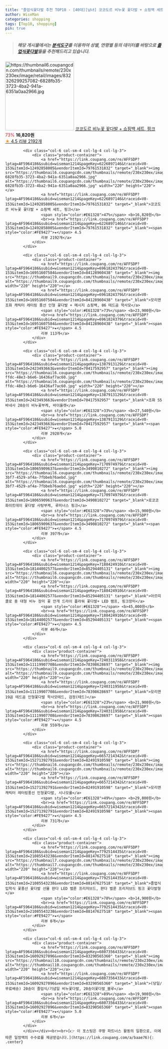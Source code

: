 ```yaml
---
title: "졸업식꽃다발 추천 TOP10 - [40대][남녀] 코코도르 비누꽃 꽃다발 + 쇼핑백 세트, 핑크"
author: WiseMan
categories: shopping
tags: [Top10, shopping]
pin: true
---
```


> ##### 해당 게시물에서는 [**분석도구**](https://itemscout.io/)를 이용하여 **성별**, **연령별** 등의 데이터를 바탕으로 [**졸업식꽃다발**](https://link.coupang.com/a/baae76)들을 추천해드리고 있습니다.
<div class="container"><div class="row">
            <div class="col-6 col-sm-4 col-lg-4 col-lg-3">
                <div class="product-container">
                    <a href="https://link.coupang.com/re/AFFSDP?lptag=AF5964186&subid=wiseman1214&pageKey=6226897146&traceid=V0-153&itemId=12492858005&vendorItemId=79761531832" target="_blank"><img src="https://thumbnail6.coupangcdn.com/thumbnails/remote/230x230ex/image/retail/images/832326299257082-6828fb35-3723-4ba2-941a-6351a0aa2966.jpg" alt="https://thumbnail6.coupangcdn.com/thumbnails/remote/230x230ex/image/retail/images/832326299257082-6828fb35-3723-4ba2-941a-6351a0aa2966.jpg" width="220" height="220"></a>
                    <a href="https://link.coupang.com/re/AFFSDP?lptag=AF5964186&subid=wiseman1214&pageKey=6226897146&traceid=V0-153&itemId=12492858005&vendorItemId=79761531832" target="_blank">코코도르 비누꽃 꽃다발 + 쇼핑백 세트, 핑크</a>
                    <span style="color:#E61328">73%</span> <b>16,820원</b>
                    <br><a href="https://link.coupang.com/re/AFFSDP?lptag=AF5964186&subid=wiseman1214&pageKey=6226897146&traceid=V0-153&itemId=12492858005&vendorItemId=79761531832" target="_blank"><span style="color:#FE9427">★</span> 4.5
                    리뷰 2192개</a>
                </div>
            </div>
            
            <div class="col-6 col-sm-4 col-lg-4 col-lg-3">
                <div class="product-container">
                    <a href="https://link.coupang.com/re/AFFSDP?lptag=AF5964186&subid=wiseman1214&pageKey=6226897146&traceid=V0-153&itemId=12492858005&vendorItemId=79761531832" target="_blank"><img src="https://thumbnail6.coupangcdn.com/thumbnails/remote/230x230ex/image/retail/images/832326299257082-6828fb35-3723-4ba2-941a-6351a0aa2966.jpg" alt="https://thumbnail6.coupangcdn.com/thumbnails/remote/230x230ex/image/retail/images/832326299257082-6828fb35-3723-4ba2-941a-6351a0aa2966.jpg" width="220" height="220"></a>
                    <a href="https://link.coupang.com/re/AFFSDP?lptag=AF5964186&subid=wiseman1214&pageKey=6226897146&traceid=V0-153&itemId=12492858005&vendorItemId=79761531832" target="_blank">코코도르 비누꽃 꽃다발 + 쇼핑백 세트, 핑크</a>
                    <span style="color:#E61328">47%</span> <b>16,820원</b>
                    <br><a href="https://link.coupang.com/re/AFFSDP?lptag=AF5964186&subid=wiseman1214&pageKey=6226897146&traceid=V0-153&itemId=12492858005&vendorItemId=79761531832" target="_blank"><span style="color:#FE9427">★</span> 4.5
                    리뷰 2192개</a>
                </div>
            </div>
            
            <div class="col-6 col-sm-4 col-lg-4 col-lg-3">
                <div class="product-container">
                    <a href="https://link.coupang.com/re/AFFSDP?lptag=AF5964186&subid=wiseman1214&pageKey=6961824379&traceid=V0-153&itemId=16951607584&vendorItemId=84128960438" target="_blank"><img src="https://thumbnail9.coupangcdn.com/thumbnails/remote/230x230ex/image/rs_quotation_api/ytez3ypl/230507a659534289a82aae4d24608eeb.jpg" alt="https://thumbnail9.coupangcdn.com/thumbnails/remote/230x230ex/image/rs_quotation_api/ytez3ypl/230507a659534289a82aae4d24608eeb.jpg" width="220" height="220"></a>
                    <a href="https://link.coupang.com/re/AFFSDP?lptag=AF5964186&subid=wiseman1214&pageKey=6961824379&traceid=V0-153&itemId=16951607584&vendorItemId=84128960438" target="_blank">모리앤 조화 캐릭터 레터링 풍선 인형 꽃다발 + 메시지 쇼핑백, 06 테드곰 학사모</a>
                    <span style="color:#E61328">73%</span> <b>23,900원</b>
                    <br><a href="https://link.coupang.com/re/AFFSDP?lptag=AF5964186&subid=wiseman1214&pageKey=6961824379&traceid=V0-153&itemId=16951607584&vendorItemId=84128960438" target="_blank"><span style="color:#FE9427">★</span> 4.5
                    리뷰 113개</a>
                </div>
            </div>
            
            <div class="col-6 col-sm-4 col-lg-4 col-lg-3">
                <div class="product-container">
                    <a href="https://link.coupang.com/re/AFFSDP?lptag=AF5964186&subid=wiseman1214&pageKey=1387913129&traceid=V0-153&itemId=2423493663&vendorItemId=70417592957" target="_blank"><img src="https://thumbnail6.coupangcdn.com/thumbnails/remote/230x230ex/image/retail/images/2020/03/24/19/3/128b7bd9-ffdc-48e3-b6e6-16436af7ac60.jpg" alt="https://thumbnail6.coupangcdn.com/thumbnails/remote/230x230ex/image/retail/images/2020/03/24/19/3/128b7bd9-ffdc-48e3-b6e6-16436af7ac60.jpg" width="220" height="220"></a>
                    <a href="https://link.coupang.com/re/AFFSDP?lptag=AF5964186&subid=wiseman1214&pageKey=1387913129&traceid=V0-153&itemId=2423493663&vendorItemId=70417592957" target="_blank">조화 S5 바네사 20송이 비누꽃부케, 바이올렛</a>
                    <span style="color:#E61328">33%</span> <b>27,540원</b>
                    <br><a href="https://link.coupang.com/re/AFFSDP?lptag=AF5964186&subid=wiseman1214&pageKey=1387913129&traceid=V0-153&itemId=2423493663&vendorItemId=70417592957" target="_blank"><span style="color:#FE9427">★</span> 5.0
                    리뷰 2928개</a>
                </div>
            </div>
            
            <div class="col-6 col-sm-4 col-lg-4 col-lg-3">
                <div class="product-container">
                    <a href="https://link.coupang.com/re/AFFSDP?lptag=AF5964186&subid=wiseman1214&pageKey=7170974979&traceid=V0-153&itemId=18065909637&vendorItemId=3490810272" target="_blank"><img src="https://thumbnail6.coupangcdn.com/thumbnails/remote/230x230ex/image/vendor_inventory/images/2018/01/14/19/1/a1533aa6-3bf7-4529-af4a-7fbbeb76aebd.jpg" alt="https://thumbnail6.coupangcdn.com/thumbnails/remote/230x230ex/image/vendor_inventory/images/2018/01/14/19/1/a1533aa6-3bf7-4529-af4a-7fbbeb76aebd.jpg" width="220" height="220"></a>
                    <a href="https://link.coupang.com/re/AFFSDP?lptag=AF5964186&subid=wiseman1214&pageKey=7170974979&traceid=V0-153&itemId=18065909637&vendorItemId=3490810272" target="_blank">로코코 화이트데이 꽃다발 사탕부케, 루미너스 핑크</a>
                    <span style="color:#E61328">78%</span> <b>15,900원</b>
                    <br><a href="https://link.coupang.com/re/AFFSDP?lptag=AF5964186&subid=wiseman1214&pageKey=7170974979&traceid=V0-153&itemId=18065909637&vendorItemId=3490810272" target="_blank"><span style="color:#FE9427">★</span> 4.5
                    리뷰 397개</a>
                </div>
            </div>
            
            <div class="col-6 col-sm-4 col-lg-4 col-lg-3">
                <div class="product-container">
                    <a href="https://link.coupang.com/re/AFFSDP?lptag=AF5964186&subid=wiseman1214&pageKey=7188424910&traceid=V0-153&itemId=18144002577&vendorItemId=85294405131" target="_blank"><img src="https://thumbnail6.coupangcdn.com/thumbnails/remote/230x230ex/image/vendor_inventory/d4de/e26616a8f02ea8617e6b1abc3b3ad0fcd7324fe24b5d371d41430598affc.jpg" alt="https://thumbnail6.coupangcdn.com/thumbnails/remote/230x230ex/image/vendor_inventory/d4de/e26616a8f02ea8617e6b1abc3b3ad0fcd7324fe24b5d371d41430598affc.jpg" width="220" height="220"></a>
                    <a href="https://link.coupang.com/re/AFFSDP?lptag=AF5964186&subid=wiseman1214&pageKey=7188424910&traceid=V0-153&itemId=18144002577&vendorItemId=85294405131" target="_blank">아르띠콜로 중 대형 비누 장미 꽃 안개 드라이 플라워 꽃다발+ LED 램프, 핑크장미</a>
                    <span style="color:#E61328"></span> <b>45,000원</b>
                    <br><a href="https://link.coupang.com/re/AFFSDP?lptag=AF5964186&subid=wiseman1214&pageKey=7188424910&traceid=V0-153&itemId=18144002577&vendorItemId=85294405131" target="_blank"><span style="color:#FE9427">★</span> 4.5
                    리뷰 46개</a>
                </div>
            </div>
            
            <div class="col-6 col-sm-4 col-lg-4 col-lg-3">
                <div class="product-container">
                    <a href="https://link.coupang.com/re/AFFSDP?lptag=AF5964186&subid=wiseman1214&pageKey=7240311958&traceid=V0-153&itemId=11119907708&vendorItemId=78398628697" target="_blank"><img src="https://thumbnail9.coupangcdn.com/thumbnails/remote/230x230ex/image/rs_quotation_api/zjkec8nf/fa796b43d5fe466c847e50126dbe9968.jpg" alt="https://thumbnail9.coupangcdn.com/thumbnails/remote/230x230ex/image/rs_quotation_api/zjkec8nf/fa796b43d5fe466c847e50126dbe9968.jpg" width="220" height="220"></a>
                    <a href="https://link.coupang.com/re/AFFSDP?lptag=AF5964186&subid=wiseman1214&pageKey=7240311958&traceid=V0-153&itemId=11119907708&vendorItemId=78398628697" target="_blank">모리앤 19곰 테드곰 인형꽃다발 학사모테드, 검정(테드)</a>
                    <span style="color:#E61328">23%</span> <b>21,900원</b>
                    <br><a href="https://link.coupang.com/re/AFFSDP?lptag=AF5964186&subid=wiseman1214&pageKey=7240311958&traceid=V0-153&itemId=11119907708&vendorItemId=78398628697" target="_blank"><span style="color:#FE9427">★</span> 4.5
                    리뷰 559개</a>
                </div>
            </div>
            
            <div class="col-6 col-sm-4 col-lg-4 col-lg-3">
                <div class="product-container">
                    <a href="https://link.coupang.com/re/AFFSDP?lptag=AF5964186&subid=wiseman1214&pageKey=6657214342&traceid=V0-153&itemId=15271392791&vendorItemId=82491910598" target="_blank"><img src="https://thumbnail6.coupangcdn.com/thumbnails/remote/230x230ex/image/rs_quotation_api/mc29vbcv/d569878527654f4990dd3fced33f2ad4.jpg" alt="https://thumbnail6.coupangcdn.com/thumbnails/remote/230x230ex/image/rs_quotation_api/mc29vbcv/d569878527654f4990dd3fced33f2ad4.jpg" width="220" height="220"></a>
                    <a href="https://link.coupang.com/re/AFFSDP?lptag=AF5964186&subid=wiseman1214&pageKey=6657214342&traceid=V0-153&itemId=15271392791&vendorItemId=82491910598" target="_blank">모리앤 캐릭터 레터링풍선 인형꽃다발, 시나모롤</a>
                    <span style="color:#E61328">49%</span> <b>29,800원</b>
                    <br><a href="https://link.coupang.com/re/AFFSDP?lptag=AF5964186&subid=wiseman1214&pageKey=6657214342&traceid=V0-153&itemId=15271392791&vendorItemId=82491910598" target="_blank"><span style="color:#FE9427">★</span> 4.5
                    리뷰 731개</a>
                </div>
            </div>
            
            <div class="col-6 col-sm-4 col-lg-4 col-lg-3">
                <div class="product-container">
                    <a href="https://link.coupang.com/re/AFFSDP?lptag=AF5964186&subid=wiseman1214&pageKey=7792514435&traceid=V0-153&itemId=21085543238&vendorItemId=88147627518" target="_blank"><img src="https://thumbnail7.coupangcdn.com/thumbnails/remote/230x230ex/image/vendor_inventory/354a/22979e1e94e3975c90cc74929b7fd75d7e4a289969590e97653d85060390.jpg" alt="https://thumbnail7.coupangcdn.com/thumbnails/remote/230x230ex/image/vendor_inventory/354a/22979e1e94e3975c90cc74929b7fd75d7e4a289969590e97653d85060390.jpg" width="220" height="220"></a>
                    <a href="https://link.coupang.com/re/AFFSDP?lptag=AF5964186&subid=wiseman1214&pageKey=7792514435&traceid=V0-153&itemId=21085543238&vendorItemId=88147627518" target="_blank">졸업식 입학식 꽃풍선 꽃다발 선물 판다 LED 벌룬 프리저브드, 판다 벌룬 프리저브드 핑크 꽃다발형</a>
                    <span style="color:#E61328">78%</span> <b>14,900원</b>
                    <br><a href="https://link.coupang.com/re/AFFSDP?lptag=AF5964186&subid=wiseman1214&pageKey=7792514435&traceid=V0-153&itemId=21085543238&vendorItemId=88147627518" target="_blank"><span style="color:#FE9427">★</span> 
                    리뷰 0개</a>
                </div>
            </div>
            
            <div class="col-6 col-sm-4 col-lg-4 col-lg-3">
                <div class="product-container">
                    <a href="https://link.coupang.com/re/AFFSDP?lptag=AF5964186&subid=wiseman1214&pageKey=6807356433&traceid=V0-153&itemId=16092927096&vendorItemId=83290565360" target="_blank"><img src="https://thumbnail10.coupangcdn.com/thumbnails/remote/230x230ex/image/vendor_inventory/bdf7/8c6b0c8a3d691a4607d974d3d220cf1a1bfde3c33303b9bf6e9aa9aef144.jpg" alt="https://thumbnail10.coupangcdn.com/thumbnails/remote/230x230ex/image/vendor_inventory/bdf7/8c6b0c8a3d691a4607d974d3d220cf1a1bfde3c33303b9bf6e9aa9aef144.jpg" width="220" height="220"></a>
                    <a href="https://link.coupang.com/re/AFFSDP?lptag=AF5964186&subid=wiseman1214&pageKey=6807356433&traceid=V0-153&itemId=16092927096&vendorItemId=83290565360" target="_blank">(당일/무료배송) 20송이 졸업식/기념일 비누꽃다발, 20송이꽃다발_블루</a>
                    <span style="color:#E61328">89%</span> <b>19,900원</b>
                    <br><a href="https://link.coupang.com/re/AFFSDP?lptag=AF5964186&subid=wiseman1214&pageKey=6807356433&traceid=V0-153&itemId=16092927096&vendorItemId=83290565360" target="_blank"><span style="color:#FE9427">★</span> 5.0
                    리뷰 6개</a>
                </div>
            </div>
            </div></div><br><br>[👉 이 포스팅은 쿠팡 파트너스 활동의 일환으로, 이에 따른 일정액의 수수료를 제공받습니다.](https://link.coupang.com/a/baae76){: .center}